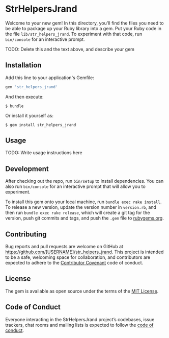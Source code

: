 # StrHelpersJrand

Welcome to your new gem! In this directory, you'll find the files you need to be able to package up your Ruby library into a gem. Put your Ruby code in the file `lib/str_helpers_jrand`. To experiment with that code, run `bin/console` for an interactive prompt.

TODO: Delete this and the text above, and describe your gem

## Installation

Add this line to your application's Gemfile:

```ruby
gem 'str_helpers_jrand'
```

And then execute:

    $ bundle

Or install it yourself as:

    $ gem install str_helpers_jrand

## Usage

TODO: Write usage instructions here

## Development

After checking out the repo, run `bin/setup` to install dependencies. You can also run `bin/console` for an interactive prompt that will allow you to experiment.

To install this gem onto your local machine, run `bundle exec rake install`. To release a new version, update the version number in `version.rb`, and then run `bundle exec rake release`, which will create a git tag for the version, push git commits and tags, and push the `.gem` file to [rubygems.org](https://rubygems.org).

## Contributing

Bug reports and pull requests are welcome on GitHub at https://github.com/[USERNAME]/str_helpers_jrand. This project is intended to be a safe, welcoming space for collaboration, and contributors are expected to adhere to the [Contributor Covenant](http://contributor-covenant.org) code of conduct.

## License

The gem is available as open source under the terms of the [MIT License](https://opensource.org/licenses/MIT).

## Code of Conduct

Everyone interacting in the StrHelpersJrand project’s codebases, issue trackers, chat rooms and mailing lists is expected to follow the [code of conduct](https://github.com/[USERNAME]/str_helpers_jrand/blob/master/CODE_OF_CONDUCT.md).
